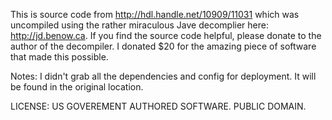 This is source code from http://hdl.handle.net/10909/11031 which was uncompiled
using the rather miraculous Jave decomplier here: http://jd.benow.ca. If you
find the source code helpful, please donate to the author of the decompiler.
I donated $20 for the amazing piece of software that made this possible.

Notes: I didn't grab all the dependencies and config for deployment. It will be
found in the original location.

LICENSE: US GOVEREMENT AUTHORED SOFTWARE. PUBLIC DOMAIN.
